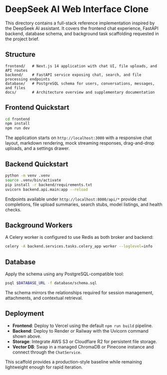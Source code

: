 # DeepSeek AI Web Interface Clone

This directory contains a full-stack reference implementation inspired by the DeepSeek AI assistant. It covers the frontend chat experience, FastAPI backend, database schema, and background task scaffolding requested in the project brief.

## Structure

```
frontend/   # Next.js 14 application with chat UI, file uploads, and API routes
backend/    # FastAPI service exposing chat, search, and file processing endpoints
database/   # PostgreSQL schema for users, conversations, messages, and files
docs/       # Architecture overview and supplementary documentation
```

## Frontend Quickstart

```bash
cd frontend
npm install
npm run dev
```

The application starts on `http://localhost:3000` with a responsive chat layout, markdown rendering, mock streaming responses, drag-and-drop uploads, and a settings drawer.

## Backend Quickstart

```bash
python -m venv .venv
source .venv/bin/activate
pip install -r backend/requirements.txt
uvicorn backend.api.main:app --reload
```

Endpoints available under `http://localhost:8000/api/*` provide chat completions, file upload summaries, search stubs, model listings, and health checks.

## Background Workers

A Celery worker is configured to use Redis as both broker and backend:

```bash
celery -A backend.services.tasks.celery_app worker --loglevel=info
```

## Database

Apply the schema using any PostgreSQL-compatible tool:

```bash
psql $DATABASE_URL -f database/schema.sql
```

The schema mirrors the relationships required for session management, attachments, and contextual retrieval.

## Deployment

- **Frontend**: Deploy to Vercel using the default `npm run build` pipeline.
- **Backend**: Deploy to Render or Railway with the Uvicorn command shown above.
- **Storage**: Integrate AWS S3 or Cloudflare R2 for persistent file storage.
- **Vector DB**: Swap in a managed ChromaDB or Pinecone instance and connect through the `ChatService`.

This scaffold provides a production-style baseline while remaining lightweight enough for rapid iteration.
